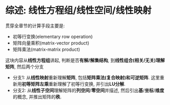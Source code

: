 # 综述: 线性方程组/线性空间/线性映射
贯穿全章节的计算手段主要是:
* 初等行变换(elementary row operation)
* 矩阵向量乘积(matrix-vector product)
* 矩阵乘法(matrix-matrix product)
  
这块内容从**线性方程组**讲起, 判断是否**有解/解集结构**, 到**线性组合(相关/无关)**理解**矩阵**, 然后两个分支
* 分支1: 从**线性映射**重新理解**矩阵**, 包括**矩阵乘法(复合映射)**和**可逆矩阵**. 这里重新用**初等矩阵左乘**重新理解了初等行变换, 并引出**LU分解**.
* 分支2: 从**线性子空间**理解矩阵的**列空间**/**零空间**并描述, 然后引出**基**/**坐标**/**维度**的概念, 并推出矩阵的**秩**.



